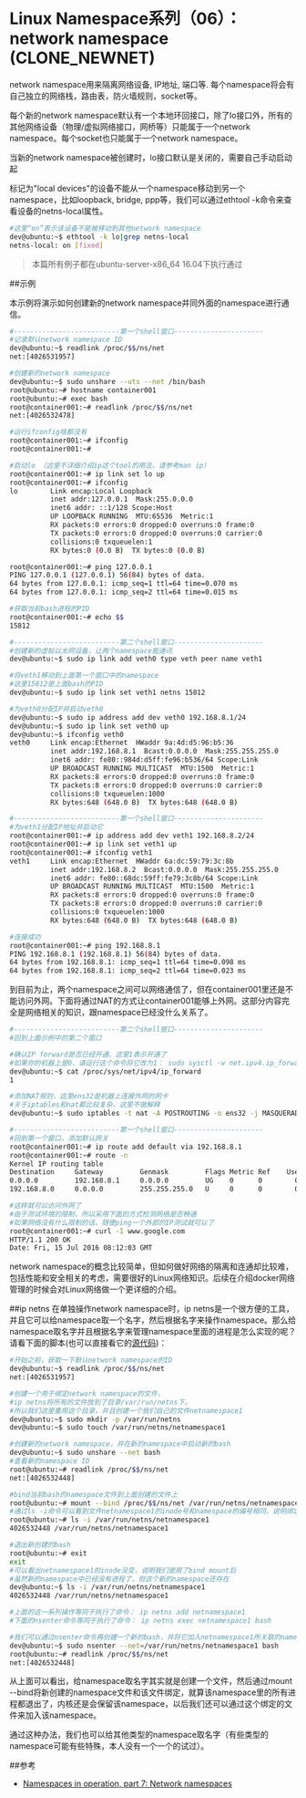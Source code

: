 # Linux Namespace系列（06）：network namespace (CLONE_NEWNET)

network namespace用来隔离网络设备, IP地址, 端口等. 每个namespace将会有自己独立的网络栈，路由表，防火墙规则，socket等。

每个新的network namespace默认有一个本地环回接口，除了lo接口外，所有的其他网络设备（物理/虚拟网络接口，网桥等）只能属于一个network namespace。每个socket也只能属于一个network namespace。     

当新的network namespace被创建时，lo接口默认是关闭的，需要自己手动启动起

标记为"local devices"的设备不能从一个namespace移动到另一个namespace，比如loopback, bridge, ppp等，我们可以通过ethtool -k命令来查看设备的netns-local属性。
```bash
#这里“on”表示该设备不能被移动到其他network namespace
dev@ubuntu:~$ ethtool -k lo|grep netns-local
netns-local: on [fixed]
```

>本篇所有例子都在ubuntu-server-x86_64 16.04下执行通过

##示例

本示例将演示如何创建新的network namespace并同外面的namespace进行通信。

```bash
#--------------------------第一个shell窗口----------------------
#记录默认network namespace ID
dev@ubuntu:~$ readlink /proc/$$/ns/net
net:[4026531957]

#创建新的network namespace
dev@ubuntu:~$ sudo unshare --uts --net /bin/bash
root@ubuntu:~# hostname container001
root@ubuntu:~# exec bash
root@container001:~# readlink /proc/$$/ns/net
net:[4026532478]

#运行ifconfig啥都没有
root@container001:~# ifconfig
root@container001:~#

#启动lo （这里不详细介绍ip这个tool的用法，请参考man ip）
root@container001:~# ip link set lo up
root@container001:~# ifconfig
lo        Link encap:Local Loopback
          inet addr:127.0.0.1  Mask:255.0.0.0
          inet6 addr: ::1/128 Scope:Host
          UP LOOPBACK RUNNING  MTU:65536  Metric:1
          RX packets:0 errors:0 dropped:0 overruns:0 frame:0
          TX packets:0 errors:0 dropped:0 overruns:0 carrier:0
          collisions:0 txqueuelen:1
          RX bytes:0 (0.0 B)  TX bytes:0 (0.0 B)

root@container001:~# ping 127.0.0.1
PING 127.0.0.1 (127.0.0.1) 56(84) bytes of data.
64 bytes from 127.0.0.1: icmp_seq=1 ttl=64 time=0.070 ms
64 bytes from 127.0.0.1: icmp_seq=2 ttl=64 time=0.015 ms

#获取当前bash进程的PID
root@container001:~# echo $$
15812

#--------------------------第二个shell窗口----------------------
#创建新的虚拟以太网设备，让两个namespace能通讯
dev@ubuntu:~$ sudo ip link add veth0 type veth peer name veth1

#将veth1移动到上面第一个窗口中的namespace
#这里15812是上面bash的PID
dev@ubuntu:~$ sudo ip link set veth1 netns 15812

#为veth0分配IP并启动veth0
dev@ubuntu:~$ sudo ip address add dev veth0 192.168.8.1/24
dev@ubuntu:~$ sudo ip link set veth0 up
dev@ubuntu:~$ ifconfig veth0
veth0     Link encap:Ethernet  HWaddr 9a:4d:d5:96:b5:36
          inet addr:192.168.8.1  Bcast:0.0.0.0  Mask:255.255.255.0
          inet6 addr: fe80::984d:d5ff:fe96:b536/64 Scope:Link
          UP BROADCAST RUNNING MULTICAST  MTU:1500  Metric:1
          RX packets:8 errors:0 dropped:0 overruns:0 frame:0
          TX packets:8 errors:0 dropped:0 overruns:0 carrier:0
          collisions:0 txqueuelen:1000
          RX bytes:648 (648.0 B)  TX bytes:648 (648.0 B)

#--------------------------第一个shell窗口----------------------
#为veth1分配IP地址并启动它
root@container001:~# ip address add dev veth1 192.168.8.2/24
root@container001:~# ip link set veth1 up
root@container001:~# ifconfig veth1
veth1     Link encap:Ethernet  HWaddr 6a:dc:59:79:3c:8b
          inet addr:192.168.8.2  Bcast:0.0.0.0  Mask:255.255.255.0
          inet6 addr: fe80::68dc:59ff:fe79:3c8b/64 Scope:Link
          UP BROADCAST RUNNING MULTICAST  MTU:1500  Metric:1
          RX packets:8 errors:0 dropped:0 overruns:0 frame:0
          TX packets:8 errors:0 dropped:0 overruns:0 carrier:0
          collisions:0 txqueuelen:1000
          RX bytes:648 (648.0 B)  TX bytes:648 (648.0 B)

#连接成功
root@container001:~# ping 192.168.8.1
PING 192.168.8.1 (192.168.8.1) 56(84) bytes of data.
64 bytes from 192.168.8.1: icmp_seq=1 ttl=64 time=0.098 ms
64 bytes from 192.168.8.1: icmp_seq=2 ttl=64 time=0.023 ms
```

到目前为止，两个namespace之间可以网络通信了，但在container001里还是不能访问外网。下面将通过NAT的方式让container001能够上外网。这部分内容完全是网络相关的知识，跟namespace已经没什么关系了。

```bash
#--------------------------第二个shell窗口----------------------
#回到上面示例中的第二个窗口

#确认IP forward是否已经开通，这里1表示开通了
#如果你的机器上是0，请运行这个命令将它改为1： sudo sysctl -w net.ipv4.ip_forward=1
dev@ubuntu:~$ cat /proc/sys/net/ipv4/ip_forward
1

#添加NAT规则，这里ens32是机器上连接外网的网卡
#关于iptables和nat都比较复杂，这里不做解释
dev@ubuntu:~$ sudo iptables -t nat -A POSTROUTING -o ens32 -j MASQUERADE

#--------------------------第一个shell窗口----------------------
#回到第一个窗口，添加默认网关
root@container001:~# ip route add default via 192.168.8.1
root@container001:~# route -n
Kernel IP routing table
Destination     Gateway         Genmask         Flags Metric Ref    Use Iface
0.0.0.0         192.168.8.1     0.0.0.0         UG    0      0        0 veth1
192.168.8.0     0.0.0.0         255.255.255.0   U     0      0        0 veth1

#这样就可以访问外网了
#由于测试环境的限制，所以采用下面的方式检测网络是否畅通
#如果网络没有什么限制的话，随便ping一个外部的IP测试就可以了
root@container001:~# curl -I www.google.com
HTTP/1.1 200 OK
Date: Fri, 15 Jul 2016 08:12:03 GMT

```

network namespace的概念比较简单，但如何做好网络的隔离和连通却比较难，包括性能和安全相关的考虑，需要很好的Linux网络知识。后续在介绍docker网络管理的时候会对Linux网络做一个更详细的介绍。

##ip netns
在单独操作network namespace时，ip netns是一个很方便的工具，并且它可以给namespace取一个名字，然后根据名字来操作namespace。那么给namespace取名字并且根据名字来管理namespace里面的进程是怎么实现的呢？请看下面的脚本(也可以直接看它的[源代码](https://github.com/shemminger/iproute2/blob/master/ip/ipnetns.c))：
```bash
#开始之前，获取一下默认network namespace的ID
dev@ubuntu:~$ readlink /proc/$$/ns/net
net:[4026531957]

#创建一个用于绑定network namespace的文件，
#ip netns将所有的文件放到了目录/var/run/netns下，
#所以我们这里重用这个目录，并且创建一个我们自己的文件netnamespace1
dev@ubuntu:~$ sudo mkdir -p /var/run/netns
dev@ubuntu:~$ sudo touch /var/run/netns/netnamespace1

#创建新的network namespace，并在新的namespace中启动新的bash
dev@ubuntu:~$ sudo unshare --net bash
#查看新的namespace ID
root@ubuntu:~# readlink /proc/$$/ns/net
net:[4026532448]

#bind当前bash的namespace文件到上面创建的文件上
root@ubuntu:~# mount --bind /proc/$$/ns/net /var/run/netns/netnamespace1
#通过ls -i命令可以看到文件netnamespace1的inode号和namespace的编号相同，说明绑定成功
root@ubuntu:~# ls -i /var/run/netns/netnamespace1
4026532448 /var/run/netns/netnamespace1

#退出新创建的bash
root@ubuntu:~# exit
exit
#可以看出netnamespace1的inode没变，说明我们使用了bind mount后
#虽然新的namespace中已经没有进程了，但这个新的namespace还存在
dev@ubuntu:~$ ls -i /var/run/netns/netnamespace1
4026532448 /var/run/netns/netnamespace1

#上面的这一系列操作等同于执行了命令： ip netns add netnamespace1
#下面的nsenter命令等同于执行了命令： ip netns exec netnamespace1 bash

#我们可以通过nsenter命令再创建一个新的bash，并将它加入netnamespace1所关联的namespace（net:[4026532448]）
dev@ubuntu:~$ sudo nsenter --net=/var/run/netns/netnamespace1 bash
root@ubuntu:~# readlink /proc/$$/ns/net
net:[4026532448]
```

从上面可以看出，给namespace取名字其实就是创建一个文件，然后通过mount --bind将新创建的namespace文件和该文件绑定，就算该namespace里的所有进程都退出了，内核还是会保留该namespace，以后我们还可以通过这个绑定的文件来加入该namespace。

通过这种办法，我们也可以给其他类型的namespace取名字（有些类型的 namespace可能有些特殊，本人没有一个一个的试过）。

##参考
* [Namespaces in operation, part 7: Network namespaces](https://lwn.net/Articles/580893/)